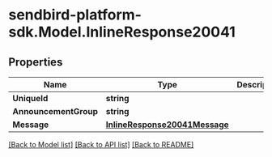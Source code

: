 
# sendbird-platform-sdk.Model.InlineResponse20041

## Properties

Name | Type | Description | Notes
------------ | ------------- | ------------- | -------------
**UniqueId** | **string** |  | [optional] 
**AnnouncementGroup** | **string** |  | [optional] 
**Message** | [**InlineResponse20041Message**](InlineResponse20041Message.md) |  | [optional] 

[[Back to Model list]](../README.md#documentation-for-models)
[[Back to API list]](../README.md#documentation-for-api-endpoints)
[[Back to README]](../README.md)

